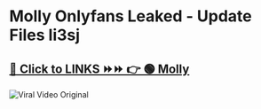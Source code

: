 
 # Molly Onlyfans Leaked - Update Files li3sj

## <h2><a href="https://clipsfans.com/Molly&ref=git">🔗 Click to LINKS ⏩⏩ 👉 🟢 Molly </a></h2>

<a href="https://clipsfans.com/Molly&ref=git" rel="nofollow" data-target="animated-image.originalLink"><img src="https://i.ibb.co.com/xMMVF88/686577567.gif" alt="Viral Video Original" style="max-width: 100%; display: inline-block;" data-target="animated-image.originalImage"></a>

